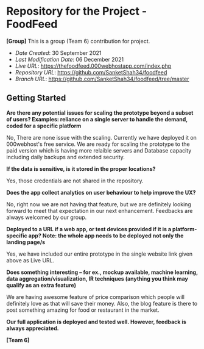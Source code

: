 # Repository for the Project - FoodFeed

**[Group]** This is a group (Team 6) contribution for project.

* *Date Created*: 30 September 2021
* *Last Modification Date*: 06 December 2021
* *Live URL*: <https://thefoodfeed.000webhostapp.com/index.php>
* *Repository URL*: <https://github.com/SanketShah34/foodfeed>
* *Branch URL*: <https://github.com/SanketShah34/foodfeed/tree/master>


## Getting Started

**Are there any potential issues for scaling the prototype beyond a subset of users? Examples: reliance on a single server to handle the demand, coded for a specific platform**

No, There are none issue with the scaling. Currently we have deployed it on 000webhost's free service. We are ready for scaling the prototype to the paid version which is having more relaible servers and Database capacity including daily  backups and extended security.


**If the data is sensitive, is it stored in the proper locations?**

Yes, those credentials are not shared in the repository.


**Does the app collect analytics on user behaviour to help improve the UX?**

No, right now we are not having that feature, but we are definitely looking forward to meet that expectation in our next enhancement. Feedbacks are always welcomed by our group.


**Deployed to a URL if a web app, or test devices provided if it is a platform-specific app? Note: the whole app needs to be deployed not only the landing page/s**

Yes, we have included our entire prototype in the single website link given above as Live URL.


**Does something interesting – for ex., mockup available, machine learning, data aggregation/visualization, IR techniques (anything you think may qualify as an extra feature)**

We are having awesome feature of price comparison which people will definitely love as that  will save their money.
Also, the blog feature is there to post something amazing for food or restaurant in the market.


**Our full application is deployed and tested well. However, feedback is always appreciated.**




**[Team 6]**
